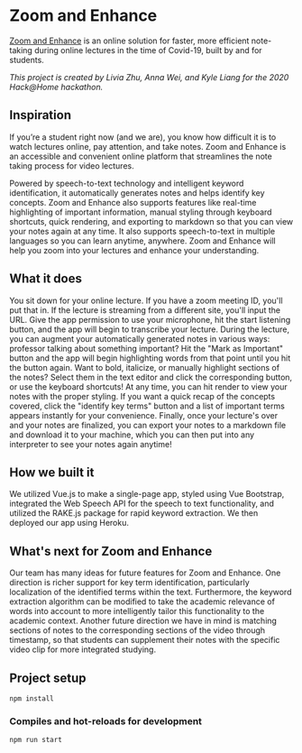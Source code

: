 # Zoom and Enhance

[Zoom and Enhance](https://zoomandenhance.herokuapp.com/) is an online solution for faster, more efficient note-taking during online lectures in the time of Covid-19, built by and for students.

_This project is created by Livia Zhu, Anna Wei, and Kyle Liang for the 2020 Hack@Home hackathon._

## Inspiration
If you’re a student right now (and we are), you know how difficult it is to watch lectures online, pay attention, and take notes. Zoom and Enhance is an accessible and convenient online platform that streamlines the note taking process for video lectures.

Powered by speech-to-text technology and intelligent keyword identification, it automatically generates notes and helps identify key concepts. Zoom and Enhance also supports features like real-time highlighting of important information, manual styling through keyboard shortcuts, quick rendering, and exporting to markdown so that you can view your notes again at any time. It also supports speech-to-text in multiple languages so you can learn anytime, anywhere. Zoom and Enhance will help you zoom into your lectures and enhance your understanding.

## What it does
You sit down for your online lecture. If you have a zoom meeting ID, you'll put that in. If the lecture is streaming from a different site, you'll input the URL. Give the app permission to use your microphone, hit the start listening button, and the app will begin to transcribe your lecture. During the lecture, you can augment your automatically generated notes in various ways: professor talking about something important? Hit the "Mark as Important" button and the app will begin highlighting words from that point until you hit the button again. Want to bold, italicize, or manually highlight sections of the notes? Select them in the text editor and click the corresponding button, or use the keyboard shortcuts! At any time, you can hit render to view your notes with the proper styling. If you want a quick recap of the concepts covered, click the "identify key terms" button and a list of important terms appears instantly for your convenience. Finally, once your lecture's over and your notes are finalized, you can export your notes to a markdown file and download it to your machine, which you can then put into any interpreter to see your notes again anytime!

## How we built it
We utilized Vue.js to make a single-page app, styled using Vue Bootstrap, integrated the Web Speech API for the speech to text functionality, and utilized the RAKE.js package for rapid keyword extraction. We then deployed our app using Heroku.

## What's next for Zoom and Enhance
Our team has many ideas for future features for Zoom and Enhance. One direction is richer support for key term identification, particularly localization of the identified terms within the text. Furthermore, the keyword extraction algorithm can be modified to take the academic relevance of words into account to more intelligently tailor this functionality to the academic context. Another future direction we have in mind is matching sections of notes to the corresponding sections of the video through timestamp, so that students can supplement their notes with the specific video clip for more integrated studying.

## Project setup
```
npm install
```

### Compiles and hot-reloads for development
```
npm run start
```
